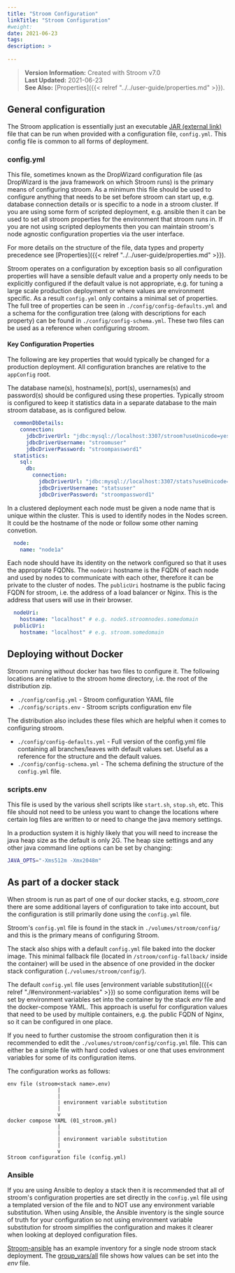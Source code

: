 ```yaml
---
title: "Stroom Configuration"
linkTitle: "Stroom Configuration"
#weight:
date: 2021-06-23
tags:
description: >
  
---
```


> **Version Information:** Created with Stroom v7.0  
> **Last Updated:** 2021-06-23  
> **See Also:** [Properties]({{< relref "../../user-guide/properties.md" >}}).  

## General configuration

The Stroom application is essentially just an executable [JAR (external link)](https://en.wikipedia.org/wiki/JAR_%28file_format%29) file that can be run when provided with a configuration file, `config.yml`.
This config file is common to all forms of deployment.

### config.yml

This file, sometimes known as the DropWizard configuration file (as DropWizard is the java framework on which Stroom runs) is the primary means of configuring stroom.
As a minimum this file should be used to configure anything that needs to be set before stroom can start up, e.g. database connection details or is specific to a node in a stroom cluster.
If you are using some form of scripted deployment, e.g. ansible then it can be used to set all stroom properties for the environment that stroom runs in.
If you are not using scripted deployments then you can maintain stroom's node agnostic configuration properties via the user interface.

For more details on the structure of the file, data types and property precedence see [Properties]({{< relref "../../user-guide/properties.md" >}}).

Stroom operates on a configuration by exception basis so all configuration properties will have a sensible default value and a property only needs to be explicitly configured if the default value is not appropriate, e.g. for tuning a large scale production deployment or where values are environment specific.
As a result `config.yml` only contains a minimal set of properties.
The full tree of properties can be seen in `./config/config-defaults.yml` and a schema for the configuration tree (along with descriptions for each property) can be found in `./config/config-schema.yml`.
These two files can be used as a reference when configuring stroom.


#### Key Configuration Properties

The following are key properties that would typically be changed for a production deployment.
All configuration branches are relative to the `appConfig` root.

The database name(s), hostname(s), port(s), usernames(s) and password(s) should be configured using these properties.
Typically stroom is configured to keep it statistics data in a separate database to the main stroom database, as is configured below.

```yaml
  commonDbDetails:
    connection:
      jdbcDriverUrl: "jdbc:mysql://localhost:3307/stroom?useUnicode=yes&characterEncoding=UTF-8"
      jdbcDriverUsername: "stroomuser"
      jdbcDriverPassword: "stroompassword1"
  statistics:
    sql:
      db:
        connection:
          jdbcDriverUrl: "jdbc:mysql://localhost:3307/stats?useUnicode=yes&characterEncoding=UTF-8"
          jdbcDriverUsername: "statsuser"
          jdbcDriverPassword: "stroompassword1"
```

In a clustered deployment each node must be given a node name that is unique within the cluster.
This is used to identify nodes in the Nodes screen.
It could be the hostname of the node or follow some other naming convetion.

```yaml
  node:
    name: "node1a"
```

Each node should have its identity on the network configured so that it uses the appropriate FQDNs.
The `nodeUri` hostname is the FQDN of each node and used by nodes to communicate with each other, therefore it can be private to the cluster of nodes.
The `publicUri` hostname is the public facing FQDN for stroom, i.e. the address of a load balancer or Nginx.
This is the address that users will use in their browser.

```yaml
  nodeUri:
    hostname: "localhost" # e.g. node5.stroomnodes.somedomain
  publicUri:
    hostname: "localhost" # e.g. stroom.somedomain
```


## Deploying without Docker

Stroom running without docker has two files to configure it.
The following locations are relative to the stroom home directory, i.e. the root of the distribution zip.

* `./config/config.yml` - Stroom configuration YAML file
* `./config/scripts.env` - Stroom scripts configuration env file

The distribution also includes these files which are helpful when it comes to configuring stroom.

* `./config/config-defaults.yml` - Full version of the config.yml file containing all branches/leaves with default values set.
                                   Useful as a reference for the structure and the default values.
* `./config/config-schema.yml` - The schema defining the structure of the `config.yml` file.


### scripts.env

This file is used by the various shell scripts like `start.sh`, `stop.sh`, etc.
This file should not need to be unless you want to change the locations where certain log files are written to or need to change the java memory settings.

In a production system it is highly likely that you will need to increase the java heap size as the default is only 2G.
The heap size settings and any other java command line options can be set by changing:

```sh
JAVA_OPTS="-Xms512m -Xmx2048m"
```


## As part of a docker stack

When stroom is run as part of one of our docker stacks, e.g. _stroom_core_ there are some additional layers of configuration to take into account, but the configuration is still primarily done using the `config.yml` file.

Stroom's `config.yml` file is found in the stack in `./volumes/stroom/config/` and this is the primary means of configuring Stroom.

The stack also ships with a default `config.yml` file baked into the docker image.
This minimal fallback file (located in `/stroom/config-fallback/` inside the container) will be used in the absence of one provided in the docker stack configuration (`./volumes/stroom/config/`).

The default `config.yml` file uses [environment variable substitution]({{< relref "./#environment-variables" >}}) so some configuration items will be set by environment variables set into the container by the stack _env_ file and the docker-compose YAML.
This approach is useful for configuration values that need to be used by multiple containers, e.g. the public FQDN of Nginx, so it can be configured in one place.

If you need to further customise the stroom configuration then it is recommended to edit the `./volumes/stroom/config/config.yml` file.
This can either be a simple file with hard coded values or one that uses environment variables for some of its
configuration items.

The configuration works as follows:

```text
env file (stroom<stack name>.env)
                |
                |
                | environment variable substitution
                |
                v
docker compose YAML (01_stroom.yml)
                |
                |
                | environment variable substitution
                |
                v
Stroom configuration file (config.yml)
```


### Ansible

If you are using Ansible to deploy a stack then it is recommended that all of stroom's configuration properties are set directly in the `config.yml` file using a templated version of the file and to NOT use any environment variable substitution.
When using Ansible, the Ansible inventory is the single source of truth for your configuration so not using environment variable substitution for stroom simplifies the configuration and makes it clearer when looking at deployed configuration files.

[Stroom-ansible](https://github.com/gchq/stroom-ansible) has an example inventory for a single node stroom stack deployment.
The [group_vars/all](https://github.com/gchq/stroom-ansible/blob/master/config/single_node_stroom_core_stack/example_inventory/group_vars/all) file shows how values can be set into the _env_ file.

